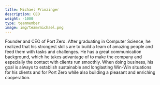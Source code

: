 ```yaml
---
title: Michael Prinzinger
description: CEO
weight: -1000
type: teammember
image: img/team/michael.png
---
```

Founder and CEO of Port Zero. After graduating in Computer Science, he realized that his strongest skills are to build a team of amazing people and feed them with tasks and challenges. He has a great communication background, which he takes advantage of to make the company and especially the contact with clients run smoothly. When doing business, his goal is always to establish sustainable and longlasting Win-Win situations for his clients and for Port Zero while also building a pleasant and enriching cooperation.
